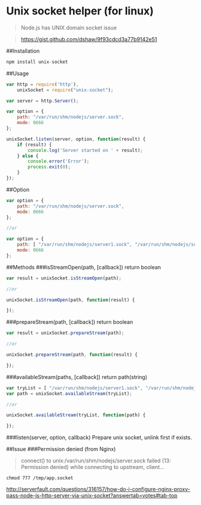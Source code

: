 # Unix socket helper (for linux)
> Node.js has UNIX domain socket issue 

> https://gist.github.com/dshaw/9f93cdcd3a77b9142e51

##Installation
```javascript
npm install unix-socket 
```

##Usage
```javascript
var http = require('http'),
	unixSocket = require("unix-socket");

var server = http.Server();

var option = { 
	path: "/var/run/shm/nodejs/server.sock",
	mode: 0666 
};

unixSocket.listen(server, option, function(result) {
	if (result) {
		console.log('Server started on ' + result);
	} else {
		console.error('Error');
		process.exit(0);
	}
});
```

##Option
```javascript
var option = { 
	path: "/var/run/shm/nodejs/server.sock",
	mode: 0666 
};

//or

var option = { 
	path: [ "/var/run/shm/nodejs/server1.sock", "/var/run/shm/nodejs/server2.sock" ]
	mode: 0666 
};
```

##Methods
###isStreamOpen(path, [callback]) return boolean
```javascript
var result = unixSocket.isStreamOpen(path);

//or

unixSocket.isStreamOpen(path, function(result) {

});
```
###prepareStream(path, [callback]) return boolean
```javascript
var result = unixSocket.prepareStream(path);

//or

unixSocket.prepareStream(path, function(result) {

});
```
###availableStream(paths, [callback]) return path(string)
```javascript
var tryList = [ "/var/run/shm/nodejs/server1.sock", "/var/run/shm/nodejs/server2.sock" ];
var path = unixSocket.availableStream(tryList);

//or

unixSocket.availableStream(tryList, function(path) {

});
```
###listen(server, option, callback)
Prepare unix socket, unlink first if exists.

##Issue
###Permission denied (from Nginx)
> connect() to unix:/var/run/shm/nodejs/server.sock failed (13: Permission denied) while connecting to upstream, client...

```
chmod 777 /tmp/app.socket
```
http://serverfault.com/questions/316157/how-do-i-configure-nginx-proxy-pass-node-js-http-server-via-unix-socket?answertab=votes#tab-top



